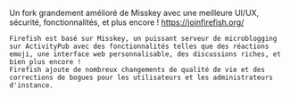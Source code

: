 Un fork grandement amélioré de Misskey avec une meilleure UI/UX, sécurité, fonctionnalités, et plus encore ! https://joinfirefish.org/


    Firefish est basé sur Misskey, un puissant serveur de microblogging sur ActivityPub avec des fonctionnalités telles que des réactions emoji, une interface web personnalisable, des discussions riches, et bien plus encore !
    Firefish ajoute de nombreux changements de qualité de vie et des corrections de bogues pour les utilisateurs et les administrateurs d'instance.
